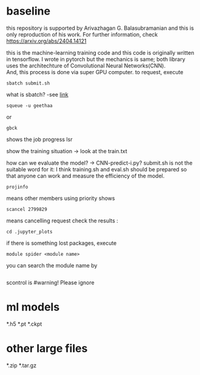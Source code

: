 # baseline

this repository is supported by Arivazhagan G. Balasubramanian and this is only reproduction of his work.
For further information, check https://arxiv.org/abs/2404.14121 

this is the machine-learning training code and this code is originally written in tensorflow. I wrote in pytorch but the mechanics is same; both library uses the architechture of Convolutional Neural Networks(CNN).  
And, this process is done via super GPU computer. to request, execute  
```
sbatch submit.sh
```
what is sbatch? -see [link](https://slurm.schedmd.com/sbatch.html)
```
squeue -u geethaa
```
or
```
gbck
```
shows the job progress
lsr

show the training situation -> look at the train.txt

how can we evaluate the model? -> CNN-predict-i.py?
submit.sh is not the suitable word for it: I think training.sh and eval.sh should be prepared so that anyone can work and measure the efficiency of the model. 
```
projinfo 
```
means other members using priority
shows 
```
scancel 2799829
```
means cancelling request
check the results : 
```
cd .jupyter_plots
```
if there is something lost packages, execute
```
module spider <module name>
```
you can search the module name by 
```
```
scontrol is 
#warning!
Please ignore 
# ml models
*.h5
*.pt
*.ckpt

# other large files
*.zip
*.tar.gz

